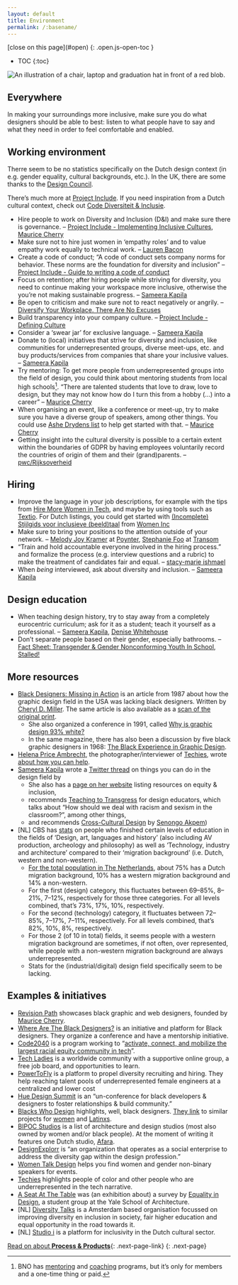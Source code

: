 ```yaml
---
layout: default
title: Environment
permalink: /:basename/
---
```


<nav class="toc js-toc">
[<span>close</span> on this page](#open)
{: .open.js-open-toc }

* TOC
{:toc}
</nav>

<main class="page" id="site-content">

<img src="/static/img/environment.svg" alt="An illustration of a chair, laptop and graduation hat in front of a red blob.">

## Everywhere

In making your surroundings more inclusive, make sure you do what designers should be able to best: listen to what people have to say and what they need in order to feel comfortable and enabled.

## Working environment

Therre seem to be no statistics specifically on the Dutch design context (in e.g. gender equality, cultural backgrounds, etc.). In the UK, there are some thanks to the [Design Council](https://www.designcouncil.org.uk/what-we-do/research/design-economy).

There’s much more at [Project Include](https://projectinclude.org/recommendations/). If you need inspiration from a Dutch cultural context, check out [Code Diversiteit & Inclusie](https://codedi.nl/).

- Hire people to work on Diversity and Inclusion (D&I) and make sure there is governance. – [Project Include - Implementing Inclusive Cultures](https://projectinclude.org/implementing_culture#staff-for-building-inclusion), [Maurice Cherry](https://youtu.be/eBuFCkmyYuA?t=1090)
- Make sure not to hire just women in ‘empathy roles’ and to value empathy work equally to technical work. – [Lauren Bacon](https://www.laurenbacon.com/women-tech-empathy-work/)
- Create a code of conduct; “A code of conduct sets company norms for behavior. These norms are the foundation for diversity and inclusion” – [Project Include - Guide to writing a code of conduct](https://projectinclude.org/writing_cocs)
- Focus on retention; after hiring people while striving for diversity, you need to continue making your workspace more inclusive, otherwise the you’re not making sustainable progress. – [Sameera Kapila](https://youtu.be/5pj8E-XbRzE?t=986)
- Be open to criticism and make sure not to react negatively or angrily. – [Diversify Your Workplace. There Are No Excuses](https://transom.org/2015/stephanie-foo/)
- Build transparency into your company culture. – [Project Include - Defining Culture](https://projectinclude.org/defining_culture#build-transparency-into-company-culture)
- Consider a ‘swear jar’ for exclusive language. – [Sameera Kapila](https://youtu.be/5pj8E-XbRzE?t=1240)
- Donate to (local) initiatives that strive for diversity and inclusion, like communities for underrepresented groups, diverse meet-ups, etc. and buy products/services from companies that share your inclusive values.  – [Sameera Kapila](https://youtu.be/5pj8E-XbRzE?t=1689)
- Try mentoring: To get more people from underrepresented groups into the field of design, you could think about mentoring students from local high schools[^1]. “There are talented students that love to draw, love to design, but they may not know how do I turn this from a hobby (...) into a career” – [Maurice Cherry](https://youtu.be/eBuFCkmyYuA?t=948)
- When organising an event, like a conference or meet-up, try to make sure you have a diverse group of speakers, among other things. You could use [Ashe Drydens list](https://www.ashedryden.com/blog/increasing-diversity-at-your-conference) to help get started with that. – [Maurice Cherry](https://youtu.be/eBuFCkmyYuA?t=1013)
- Getting insight into the cultural diversity is possible to a certain extent within the boundaries of GDPR by having employees voluntarily record the countries of origin of them and their (grand)parents. – [pwc/Rijksoverheid](https://www.rijksoverheid.nl/onderwerpen/gelijke-behandeling-op-het-werk/culturele-diversiteit-werkvloer)

## Hiring

- Improve the language in your job descriptions, for example with the tips from [Hire More Women in Tech](https://www.hiremorewomenintech.com/#block-yui_3_17_2_1_1404580746562_9726), and maybe by using tools such as [Textio](https://textio.com/). For Dutch listings, you could get started with [(Incomplete) Stijlgids voor inclusieve (beeld)taal](https://www.womeninc.nl/wp-content/uploads/2022/01/WI-Stijlgids-2022.pdf) from [Women Inc](https://www.womeninc.nl/)
- Make sure to bring your positions to the attention outside of your network. – [Melody Joy Kramer](https://twitter.com/mkramer) at [Poynter](https://www.poynter.org/business-work/2017/5-ways-to-make-your-journalism-job-descriptions-better/), [Stephanie Foo](https://www.stephaniefoo.me/) at [Transom](https://transom.org/2015/stephanie-foo/)
- “Train and hold accountable everyone involved in the hiring process.” and formalize the process (e.g. interview questions and a rubric) to make the treatment of candidates fair and equal. – [stacy-marie ishmael](https://medium.com/@s_m_i/lessons-in-inclusive-hiring-what-ive-learnt-d8501d8925d5)
- When _being_ interviewed, ask about diversity and inclusion.  – [Sameera Kapila](https://youtu.be/5pj8E-XbRzE?t=1712)

## Design education

- When teaching design history, try to stay away from a completely eurocentric curriculum; ask for it as a student; teach it yourself as a professional. – [Sameera Kapila](https://web.archive.org/web/20210728003849/https://threadreaderapp.com/thread/1267160838911201281.html), [Denise Whitehouse](https://web.archive.org/web/20210803063924/https://dharn.org.au/the-state-of-design-history-as-a-discipline/)
- Don’t separate people based on their gender, especially bathrooms. – [Fact Sheet: Transgender & Gender Nonconforming Youth In School](https://srlp.org/resources/fact-sheet-transgender-gender-nonconforming-youth-school/), [Stalled!](https://www.stalled.online/)

## More resources
- [Black Designers: Missing in Action](https://web.archive.org/web/20200613211451/https://www.printmag.com/design-culture-2/history-2/blacks-in-design-1987/) is an article from 1987 about how the graphic design field in the USA was lacking black designers. Written by [Cheryl D. Miller](https://web.archive.org/web/20210419185510/https://www.aiga.org/diversity-inclusion-design-journeys-essay-cheryl-d-miller). The same article is also available as a [scan of the original print](https://www.scribd.com/document/287765658/Black-Designers-Missing-in-Action-by-Cheryl-D-Miller).
    - She also organized a conference in 1991, called [Why is graphic design 93% white?](https://web.archive.org/web/20210423145027/https://www.aiga.org/aiga/content/tools-and-resources/diversity-and-inclusion/why-is-graphic-design-93-white/)
    - In the same magazine, there has also been a discussion by five black graphic designers in 1968: [The Black Experience in Graphic Design](https://www.printmag.com/design-culture-2/history-2/the-black-experience-1968/).
- [Helena Price Ambrecht](https://twitter.com/helena), the photographer/interviewer of [Techies](https://techiesproject.com/), wrote [about how you can help](https://medium.com/techies-project/techies-project-how-you-can-help-a494284ca7d6).
- [Sameera Kapila](https://samkapila.com/) wrote a [Twitter thread](https://web.archive.org/web/20210728003849/https://threadreaderapp.com/thread/1267160838911201281.html) on things you can do in the design field by
  - She also has a [page on her website](https://samkapila.com/inclusion/) listing resources on equity & inclusion,
  - recommends [Teaching to Transgress](https://www.goodreads.com/book/show/27091.Teaching_to_Transgress) for design educators, which talks about “How should we deal with racism and sexism in the classroom?”, among other things,
  - and recommends [Cross-Cultural Design](https://abookapart.com/products/cross-cultural-design) by [Senongo Akpem](https://twitter.com/senongo))
- [NL] CBS has [stats](https://opendata.cbs.nl/statline/#/CBS/nl/dataset/82816NED/table?dl=3AEFE) on people who finished certain levels of education in the fields of ‘Design, art, languages and history’ (also including AV production, archeology and philosophy) as well as ‘Technology, industry and architecture’ compared to their ‘migration background’ (i.e. Dutch, western and non-western).
    - [For the total population in The Netherlands](https://opendata.cbs.nl/#/CBS/nl/dataset/37325/table?dl=3AEFD), about 75% has a Dutch migration background, 10% has a western migration background and 14% a non-western.
    - For the first (design) category, this fluctuates between 69–85%, 8–21%, 7–12%, respectively for those three categories. For all levels combined, that’s 73%, 17%, 10%, respectively.
    - For the second (technology) category, it fluctuates between 72–85%, 7–17%, 7–11%, respectively. For all levels combined, that’s 82%, 10%, 8%, respectively.
    - For those 2 (of 10 in total) fields, it seems people with a western migration background are sometimes, if not often, over represented, while people with a non-western migration background are always underrepresented.
    - Stats for the (industrial/digital) design field specifically seem to be lacking.

## Examples & initiatives
- [Revision Path](https://revisionpath.com/) showcases black graphic and web designers, founded by [Maurice Cherry](https://mauricecherry.com/).
- [Where Are The Black Designers?](https://wherearetheblackdesigners.com/) is an initiative and platform for Black designers. They organize a conference and have a mentorship initiative.
- [Code2040](https://www.code2040.org/) is a program working to “[activate, connect, and mobilize the largest racial equity community in tech](https://www.code2040.org/mission)”.
- [Tech Ladies](https://www.hiretechladies.com/) is a worldwide community with a supportive online group, a free job board, and opportunities to learn.
- [PowerToFly](https://powertofly.com) is a platform to propel diversity recruiting and hiring. They help reaching talent pools of underrepresented female engineers at a centralized and lower cost
- [Hue Design Summit](https://huedesignsummit.com) is an “un-conference for black developers & designers to foster relationships & build community.”
- [Blacks Who Design](https://blackswho.design) highlights, well, black designers. [They link](https://blackswho.design/about) to similar projects for [women](https://womenwho.design) and [Latinxs](https://latinxswhodesign.com).
- [BIPOC Studios](https://bit.ly/bipoc-studios) is a list of architecture and design studios (most also owned by women and/or black people). At the moment of writing it features one Dutch studio, [Afara](https://www.afarai.com/).
- [DesignExplorr](https://designexplorr.com) is “an organization that operates as a social enterprise to address the diversity gap within the design profession.”
- [Women Talk Design](https://womentalkdesign.com/) helps you find women and gender non-binary speakers for events.
- [Techies](https://techiesproject.com/) highlights people of color and other people who are underrepresented in the tech narrative.
- [A Seat At The Table](https://aseat.org/) was (an exhibition about) a survey by [Equality in Design](https://equalityindesign.tumblr.com/), a student group at the Yale School of Architecture.
- [NL] [Diversity Talks](https://diversitytalks.nl) is a Amsterdam based organisation focussed on improving diversity en inclusion in society, fair higher education and equal opportunity in the road towards it.
- [NL] [Studio i](https://studio-inclusie.nl) is a platform for inclusivity in the Dutch cultural sector.


[Read on about **Process & Products**](/process/){: .next-page-link}
{: .next-page}


[^1]: BNO has [mentoring](https://www.bno.nl/page/bno-mentoring) and [coaching](https://www.bno.nl/page/bno-coaching) programs, but it’s only for members and a one-time thing or paid.

</main>
